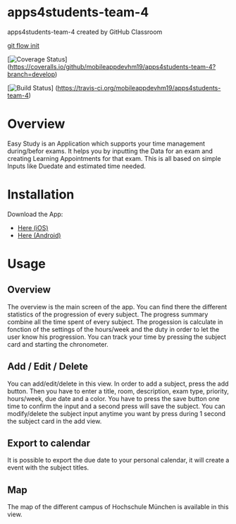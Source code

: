 # apps4students-team-4
apps4students-team-4 created by GitHub Classroom

[git flow init](https://ob.cs.hm.edu/exercises.html)

[![Coverage Status](https://coveralls.io/repos/github/mobileappdevhm19/apps4students-team-4/badge.svg?branch=develop)] (https://coveralls.io/github/mobileappdevhm19/apps4students-team-4?branch=develop)

[![Build Status](https://travis-ci.org/mobileappdevhm19/apps4students-team-4.svg?branch=develop)] (https://travis-ci.org/mobileappdevhm19/apps4students-team-4)

# Overview
Easy Study is an Application which supports your time management during/befor exams. It helps you by inputting the  Data for an exam and creating Learning Appointments for that exam. This is all based on simple Inputs like Duedate and estimated time needed.

# Installation
Download the App:
- [Here (iOS)](https://github.com/mobileappdevhm19/apps4students-team-4/wiki/)
- [Here (Android)](https://github.com/mobileappdevhm19/apps4students-team-4/wiki/)

# Usage

## Overview
The overview is the main screen of the app. You can find there the different statistics of the progression of every subject. The progress summary combine all the time spent of every subject. The progession is calculate in fonction of the settings of the hours/week and the duty in order to let the user know his progression.
You can track your time by pressing the subject card and starting the chronometer.

## Add / Edit / Delete
You can add/edit/delete in this view. In order to add a subject, press the add button. Then you have to enter a title, room, description, exam type, priority, hours/week, due date and a color. You have to press the save button one time to confirm the input and a second press will save the subject.
You can modify/delete  the subject input anytime you want by press during 1 second the subject card in the add view.

## Export to calendar
It is possible to export the due date to your personal calendar, it will create a event with the subject titles. 

## Map
The map of the different campus of Hochschule München is available in this view. 
